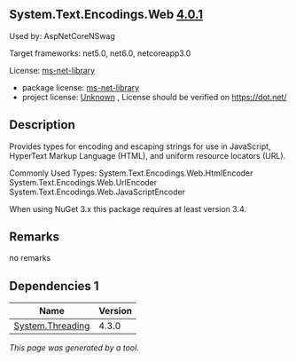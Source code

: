 System.Text.Encodings.Web [4.0.1](https://www.nuget.org/packages/System.Text.Encodings.Web/4.0.1)
--------------------

Used by: AspNetCoreNSwag

Target frameworks: net5.0, net6.0, netcoreapp3.0

License: [ms-net-library](../../../../licenses/ms-net-library) 

- package license: [ms-net-library](http://go.microsoft.com/fwlink/?LinkId=329770) 
- project license: [Unknown](https://dot.net/) , License should be verified on https://dot.net/

Description
-----------
Provides types for encoding and escaping strings for use in JavaScript, HyperText Markup Language (HTML), and uniform resource locators (URL).

Commonly Used Types:
System.Text.Encodings.Web.HtmlEncoder
System.Text.Encodings.Web.UrlEncoder
System.Text.Encodings.Web.JavaScriptEncoder
 
When using NuGet 3.x this package requires at least version 3.4.

Remarks
-----------
no remarks


Dependencies 1
-----------

|Name|Version|
|----------|:----|
|[System.Threading](../../../../packages/nuget.org/system.threading/4.3.0)|4.3.0|

*This page was generated by a tool.*